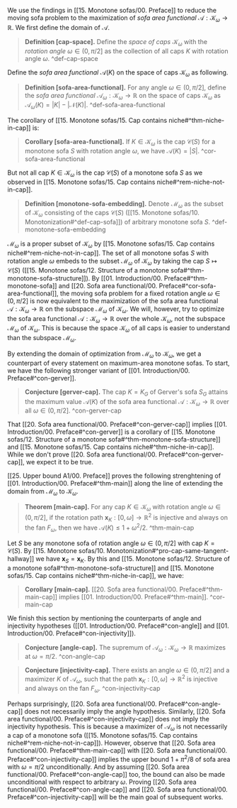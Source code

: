We use the findings in [[15. Monotone sofas/00. Preface]] to reduce the moving sofa problem to the maximization of _sofa area functional_ $\mathcal{A} : \mathcal{K}_\omega \to \mathbb{R}$. We first define the domain of $\mathcal{A}$.

> __Definition [cap-space].__ Define the _space of caps_ $\mathcal{K}_\omega$ with the _rotation angle_ $\omega \in (0, \pi/2]$ as the collection of all caps $K$ with rotation angle $\omega$.
> ^def-cap-space

Define the _sofa area functional_ $\mathcal{A}(K)$ on the space of caps $\mathcal{K}_\omega$ as following.

> __Definition [sofa-area-functional].__ For any angle $\omega \in (0, \pi/2]$, define the _sofa area functional_ $\mathcal{A}_\omega : \mathcal{K}_\omega \to \mathbb{R}$ on the space of caps $\mathcal{K}_\omega$ as $\mathcal{A}_\omega(K) = |K| - |\mathcal{N}(K)|$. ^def-sofa-area-functional

The corollary of [[15. Monotone sofas/15. Cap contains niche#^thm-niche-in-cap]] is:

> __Corollary [sofa-area-functional].__ If $K \in \mathcal{K}_\omega$ is the cap $\mathcal{C}(S)$ for a monotone sofa $S$ with rotation angle $\omega$, we have $\mathcal{A}(K) = |S|$. ^cor-sofa-area-functional

But not all cap $K \in \mathcal{K}_\omega$ is the cap $\mathcal{C}(S)$ of a monotone sofa $S$ as we observed in [[15. Monotone sofas/15. Cap contains niche#^rem-niche-not-in-cap]].

> __Definition [monotone-sofa-embedding].__ Denote $\mathcal{M}_\omega$ as the subset of $\mathcal{K}_\omega$ consisting of the caps $\mathcal{C}(S)$ ([[15. Monotone sofas/10. Monotonization#^def-cap-sofa]]) of arbitrary monotone sofa $S$. ^def-monotone-sofa-embedding

$\mathcal{M}_\omega$ is a proper subset of $\mathcal{K}_\omega$ by [[15. Monotone sofas/15. Cap contains niche#^rem-niche-not-in-cap]]. The set of all monotone sofas $S$ with rotation angle $\omega$ embeds to the subset $\mathcal{M}_\omega$ of $\mathcal{K}_\omega$ by taking the cap $S \mapsto \mathcal{C}(S)$ ([[15. Monotone sofas/12. Structure of a monotone sofa#^thm-monotone-sofa-structure]]). By [[01. Introduction/00. Preface#^thm-monotone-sofa]] and [[20. Sofa area functional/00. Preface#^cor-sofa-area-functional]], the moving sofa problem for a fixed rotation angle $\omega \in (0, \pi/2]$ is now equivalent to the maximization of the sofa area functional $\mathcal{A} : \mathcal{K}_\omega \to \mathbb{R}$ on the subspace $\mathcal{M}_\omega$ of $\mathcal{K}_\omega$. We will, however, try to optimize the sofa area functional $\mathcal{A} : \mathcal{K}_\omega \to \mathbb{R}$ over the whole $\mathcal{K}_\omega$, not the subspace $\mathcal{M}_\omega$ of $\mathcal{K}_\omega$. This is because the space $\mathcal{K}_\omega$ of all caps is easier to understand than the subspace $\mathcal{M}_\omega$.

By extending the domain of optimization from $\mathcal{M}_\omega$ to $\mathcal{K}_\omega$, we get a counterpart of every statement on maximum-area monotone sofas. To start, we have the following stronger variant of [[01. Introduction/00. Preface#^con-gerver]].

> __Conjecture [gerver-cap].__ The cap $K = K_G$ of Gerver's sofa $S_G$ attains the maximum value $\mathcal{A}(K)$ of the sofa area functional $\mathcal{A} : \mathcal{K}_\omega \to \mathbb{R}$ over all $\omega \in (0, \pi/2]$. ^con-gerver-cap

That [[20. Sofa area functional/00. Preface#^con-gerver-cap]] implies [[01. Introduction/00. Preface#^con-gerver]] is a corollary of [[15. Monotone sofas/12. Structure of a monotone sofa#^thm-monotone-sofa-structure]] and [[15. Monotone sofas/15. Cap contains niche#^thm-niche-in-cap]]. While we don't prove [[20. Sofa area functional/00. Preface#^con-gerver-cap]], we expect it to be true.

[[25. Upper bound A1/00. Preface]] proves the following strenghtening of [[01. Introduction/00. Preface#^thm-main]] along the line of extending the domain from $\mathcal{M}_\omega$ to $\mathcal{K}_\omega$.

> __Theorem [main-cap].__ For any cap $K \in \mathcal{K}_\omega$ with rotation angle $\omega \in (0, \pi/2]$, if the rotation path $\mathbf{x}_K : [0, \omega] \to \mathbb{R}^2$ is injective and always on the fan $F_\omega$, then we have $\mathcal{A}(K) \leq 1 + \omega^2/2$. ^thm-main-cap

Let $S$ be any monotone sofa of rotation angle $\omega \in (0 ,\pi/2]$ with cap $K = \mathcal{C}(S)$. By [[15. Monotone sofas/10. Monotonization#^pro-cap-same-tangent-hallway]] we have $\mathbf{x}_S = \mathbf{x}_K$. By this and [[15. Monotone sofas/12. Structure of a monotone sofa#^thm-monotone-sofa-structure]] and [[15. Monotone sofas/15. Cap contains niche#^thm-niche-in-cap]], we have:

> __Corollary [main-cap].__ [[20. Sofa area functional/00. Preface#^thm-main-cap]] implies [[01. Introduction/00. Preface#^thm-main]]. ^cor-main-cap

We finish this section by mentioning the counterparts of angle and injectivity hypotheses ([[01. Introduction/00. Preface#^con-angle]] and [[01. Introduction/00. Preface#^con-injectivity]]).

> __Conjecture [angle-cap].__ The supremum of $\mathcal{A}_{\omega} : \mathcal{K}_\omega \to \mathbb{R}$ maximizes at $\omega = \pi/2$. ^con-angle-cap

> __Conjecture [injectivity-cap].__ There exists an angle $\omega \in (0, \pi/2]$ and a maximizer $K$ of $\mathcal{A}_{\omega}$, such that the path $\mathbf{x}_K : [0, \omega] \to \mathbb{R}^2$ is injective and always on the fan $F_\omega$. ^con-injectivity-cap

Perhaps surprisingly, [[20. Sofa area functional/00. Preface#^con-angle-cap]] does not necessarily imply the angle hypothesis. Similarly, [[20. Sofa area functional/00. Preface#^con-injectivity-cap]] does not imply the injectivity hypothesis. This is because a maximizer of $\mathcal{A}_\omega$ is not necessarily a cap of a monotone sofa ([[15. Monotone sofas/15. Cap contains niche#^rem-niche-not-in-cap]]). However, observe that [[20. Sofa area functional/00. Preface#^thm-main-cap]] with [[20. Sofa area functional/00. Preface#^con-injectivity-cap]] implies the upper bound $1 + \pi^2/8$ of sofa area with $\omega = \pi/2$ unconditionally. And by assuming [[20. Sofa area functional/00. Preface#^con-angle-cap]] too, the bound can also be made unconditional with respect to arbitrary $\omega$. Proving [[20. Sofa area functional/00. Preface#^con-angle-cap]] and [[20. Sofa area functional/00. Preface#^con-injectivity-cap]] will be the main goal of subsequent works.